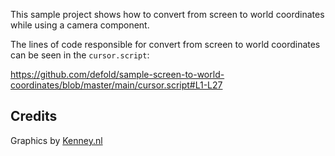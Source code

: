 This sample project shows how to convert from screen to world coordinates while using a camera component.

The lines of code responsible for convert from screen to world coordinates can be seen in the `cursor.script`:

https://github.com/defold/sample-screen-to-world-coordinates/blob/master/main/cursor.script#L1-L27


## Credits
Graphics by [Kenney.nl](https://kenney.nl/)